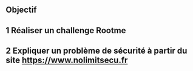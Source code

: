 ## Objectif 

## 1 Réaliser un challenge Rootme
 
## 2 Expliquer un problème de sécurité à partir du site https://www.nolimitsecu.fr